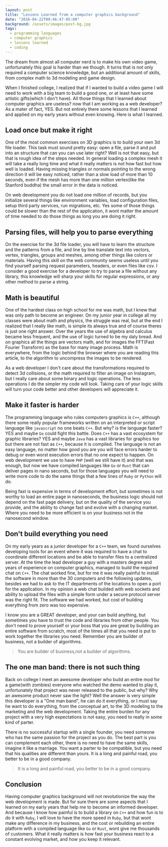 ```yaml
---
layout: post
title: "Lessons Learned from a computer graphics background"
date: "2016-04-22T09:46:47-05:00"
background: /assets/images/post-bg.jpg
tags:
  - programming languages
  - computer graphics
  - lessons learned
  - coding
---
```


The dream from almost all computer nerd is to make his own video game, unfortunately this goal
is harder than we though. It turns that is not only required a computer science knowledge, but
an additional amount of skills, from complex math to 3d modeling and game design.

When I finished college, I realized that if I wanted to build a video game I will need to work
with a big team to build a good one, or at least have some artistic gifts(which I don't have).
All those things that I learned about computer graphics are useless? now that I am working as a web
developer? As a mater of fact, YES. But not entirely there some lessons that I learned and
applied on my early years without even knowing. Here is what I learned.

## Load once but make it right

One of the most common exercises on 3D graphics is to build your own 3d file loader.
This task must sound pretty easy: open a file, parse it and put into an structure that
can you can use later right? Well is not that easy, but that is rough idea of the steps needed.
In general loading a complex mesh it will take a really long time and what it really matters is not
how fast but how well is loaded. Having missing triangles or normals pointing to the wrong
direction it will be easy noticed, rather than a slow load of more than 10 seconds, even if
the mesh has more than one million vertex(like the Stanford buddha) the small error in the data
is noticed.

On web development you do not load one million of records, but you initialize several things
like environment variables, load configuration files, setup third party services, run migrations,
etc. Yes some of those things could be slower than the rest of the application, it wont matter the amount
of time needed to do those things as long you are doing it right.

## Parsing files, will help you to parse everything

On the exercise for the 3d file loader, you will have to learn the structure and the patterns
from a file, and line by line translate text into vectors, vertex, triangles, groups and meshes, among
other things like colors or materials. Having this skill on the web community seems useless
until you find yourself parsing request parameters, headers, or even files like csv. I consider
a good exercise for a developer to try to parse a file without any library, this knowledge
will sharp your skills for regular expressions, or any other method to parse a string.

## Math is beautiful

One of the hardest class on high school for me was math, but I knew that was only path to become
an engineer. On my junior year in college all my classes were about math and physics, the struggle
was real, but at the end I realized that I really like math, is simple its always true and of course
theres is just one right answer. Over the years the use of algebra and calculus became less frequent, and
the use of logic turned to be my daly bread. And on graphics all the things are vectors math, and for images
the FFT(Fast Fourier Transform) as the base for many image process. Math is everywhere, from
the logic behind the browser where you are reading this article, to the algorithm to uncompress the
images to be rendered.

As a web developer I don't care about the transformations required to detect 3d collisions, or the math
required to filter an image on Instagram, but I really care about some binary and logic operations. The less
operations I do the simpler my code will look. Taking care of your logic skills will turn your code better and
other developers will appreciate it.

## Make it faster is harder

The programming language who rules computers graphics is ``C++``, although there some really popular frameworks
written on an interpreted or script language like ``javascript`` no one beats ``C++``. But why? is the language faster? YES
and maybe ``Go`` could fight this battle. Does ``C++`` has a vast ecosystem for graphic libraries? YES
and maybe ``Java`` has a vast libraries for graphics too but there are not fast as ``C++``, because it is compiled. The language is not an easy language, no matter how good you are you will face errors harder to debug or even worst execution errors
that no one expect to happen. On web development we use to have ``PHP`` (well we still have it) and that was enough, but now
we have compiled languages like ``Go`` or ``Rust`` that can deliver pages in nano seconds, but for those languages you will
need to write more code to do the same things that a few lines of ``Ruby`` or ``Python`` will do.

Being fast is expensive in terms of development effort, but sometimes is not worthy to load an entire page in nanoseconds,
the business logic should not depend on the fast page delivery, but on the quality of the service you provide,
and the ability to change fast and evolve with a changing market. Where you need to be more efficient is on your business
not in the nanosecond window.  

## Don't build everything you need

On my early years as a junior developer for a ``C++`` team, we found ourselves developing tools for an event where it was required to have
a chat to coordinate different locations and be able to transfer files to a centralized server. At the time the lead developer
a guy with a masters degree and years of experience on computer graphics, managed to build the required chat on ``C++``. The
chat worked fine, but for me it was really painful to install the software in more than the 30 computers and the following
updates, besides we had to ask to the IT departments of the locations to open a port for the application. In my opinion a web chat
builded with web sockets and ability to upload the files with a simple form under a secure protocol server was the right fit.
The software we had worked, but cost of building everything from zero was too expensive.

I know you are a GREAT developer, and your can build anything, but sometimes you have to trust the code and libraries from
other people. You don't need to prove yourself or your boss that you are great by building an entire software from scratch,
most of the times all that you need is put to work together the libraries you need. Remember you are builder of business,
not a builder of algorithms.

<blockquote class="blockquote-reverse">
  You are builder of business,not a builder of algorithms.
</blockquote>

## The one man band: there is not such thing

Back on college I meet an awesome developer who build an entire mod for a game(with zombies) everyone who watched the
demo wanted to play it, unfortunately that project was never released to the public, but why? Why an awesome product
never saw the light? Well the answer is very simple this developer is a "One man band", he can do it everything, or I must
say he want to do everything, from the conceptual art, to the 3D modeling to the marketing and the web development. Taking
the entire burden for any project with a very high expectations is not easy, you need to really in some kind of parter.

There is no successful startup with a single founder, you need someone who has the same passion for the project as you do.
The best part is you can complement each other, there is no need to have the same skills, imagine it like a marriage.
You want a parter to be compatible, but you need that his qualities are different than yours.
It is a long and painful road, you better to be in a good company.

<blockquote class="blockquote-reverse">
  It is a long and painful road, you better to be in a good company.
</blockquote>

## Conclusion

Having computer graphics background will not revolutionize the way the web development is made. But for
sure there are some aspects that I learned on my early years that help me to become an informed developer.
And because I know how painful is to build a library on ``C++`` and how fun is to do it with ``Ruby``,
I will love to have the more speed in ``Ruby``, but that wont make any difference in my business,
and the cost or rebuilding an entire platform with a compiled language like ``Go`` or ``Rust``,
wont give me thousands of customers. What it really matters is how fast your business react to a
constant evolving market, and how you keep it relevant.

